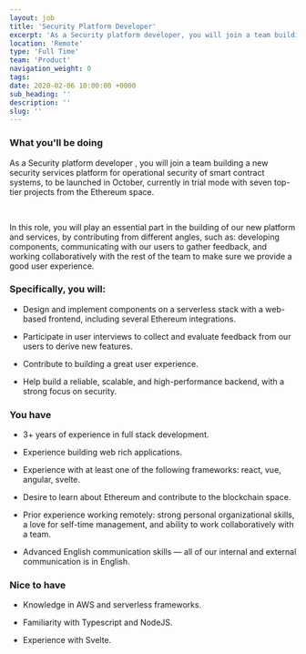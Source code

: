 ```yaml
---
layout: job
title: 'Security Platform Developer'
excerpt: 'As a Security platform developer, you will join a team building a new security services platform for operational security of smart contract systems.'
location: 'Remote'
type: 'Full Time'
team: 'Product'
navigation_weight: 0
tags:
date: 2020-02-06 10:00:00 +0000
sub_heading: ''
description: ''
slug: ''
---
```


<div class="requirements">
  <h3 class="job-description-title">What you'll be doing</h3>
  <p>
    As a Security platform developer , you will join a team building a new security services platform for operational security of smart contract systems, to be launched in October, currently in trial mode with seven top-tier projects from the Ethereum space.
  </p>
  <br>
  <p>
    In this role, you will play an essential part in the building of our new platform and services, by contributing from different angles, such as: developing components, communicating with our users to gather feedback, and working collaboratively with the rest of the team to make sure we provide a good user experience.
  </p>
</div>

<div class="requirements">
  <h3 class="job-description-title"> Specifically, you will:</h3>
  <ul>
    <li><p>
      Design and implement components on a serverless stack with a web-based frontend, including several Ethereum integrations.
    </p></li>
    <li><p>
      Participate in user interviews to collect and evaluate feedback from our users to derive new features.
    </p></li>
    <li><p>
      Contribute to building a great user experience.
    </p></li>
    <li><p>
      Help build a reliable, scalable, and high-performance backend, with a strong focus on security.
    </p></li>
  </ul>
</div>

<div class="requirements">
  <h3 class="job-description-title">You have</h3>
  <ul>
    <li><p>
      3+ years of experience in full stack development.
    </p></li>
    <li><p>
      Experience building web rich applications.
    </p></li>
    <li><p>
      Experience with at least one of the following frameworks: react, vue, angular, svelte.
    </p></li>
    <li><p>
      Desire to learn about Ethereum and contribute to the blockchain space.
    </p></li>
    <li><p>
      Prior experience working remotely: strong personal organizational skills, a love for self-time management, and ability to work collaboratively with a team.
    </p></li>
    <li><p>
      Advanced English communication skills — all of our internal and external communication is in English.
    </p></li>
  </ul>
</div>

<div class="requirements">
  <h3 class="job-description-title">Nice to have</h3>
  <ul>
    <li><p>
      Knowledge in AWS and serverless frameworks.
    </p></li>
    <li><p>
      Familiarity with Typescript and NodeJS.
    </p></li>
    <li><p>
      Experience with Svelte.
    </p></li>
  </ul>
</div>
